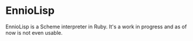 EnnioLisp
==========

EnnioLisp is a Scheme interpreter in Ruby. It's a work in progress and as of now is not even usable.
